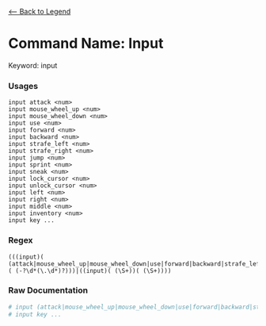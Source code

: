 [<-- Back to Legend](../legend.md)

# Command Name: Input
Keyword: input

### Usages
```
input attack <num>
input mouse_wheel_up <num>
input mouse_wheel_down <num>
input use <num>
input forward <num>
input backward <num>
input strafe_left <num>
input strafe_right <num>
input jump <num>
input sprint <num>
input sneak <num>
input lock_cursor <num>
input unlock_cursor <num>
input left <num>
input right <num>
input middle <num>
input inventory <num>
input key ...
```

### Regex
```regexp
(((input)( (attack|mouse_wheel_up|mouse_wheel_down|use|forward|backward|strafe_left|strafe_right|jump|sprint|sneak|lock_cursor|unlock_cursor|left|right|middle|inventory))( (-?\d*(\.\d*)?)))|((input)( (\S+))( (\S+))))
```

### Raw Documentation
```yml
# input (attack|mouse_wheel_up|mouse_wheel_down|use|forward|backward|strafe_left|strafe_right|jump|sprint|sneak|lock_cursor|unlock_cursor|left|right|middle|inventory) <num>
# input key ...
```
